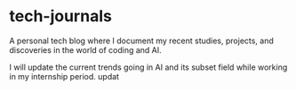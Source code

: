 # tech-journals
A personal tech blog where I document my recent studies, projects, and discoveries in the world of coding and AI.


I will update the current trends going in AI and its subset field while working in my internship period.
updat
